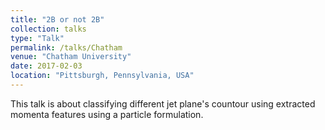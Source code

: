 ```yaml
---
title: "2B or not 2B"
collection: talks
type: "Talk"
permalink: /talks/Chatham
venue: "Chatham University"
date: 2017-02-03
location: "Pittsburgh, Pennsylvania, USA"
---
```


This talk is about classifying different jet plane's countour using extracted momenta features using a particle formulation.


